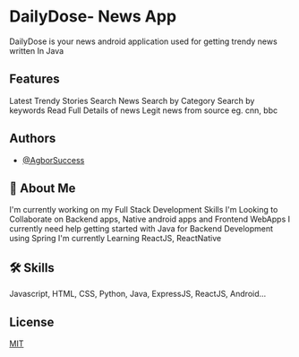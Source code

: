
# DailyDose- News App

DailyDose is your news android application used for getting trendy news written In Java


## Features
Latest Trendy Stories
Search News
Search by Category
Search by keywords
Read Full Details of news
Legit news from source eg. cnn, bbc
## Authors

- [@AgborSuccess](https://www.github.com/AgborSuccess)


## 🚀 About Me
I'm currently working on my Full Stack Development Skills
I'm Looking to Collaborate on Backend apps, Native android apps and Frontend WebApps
I currently need help getting started with Java for Backend Development using Spring
I'm currently Learning ReactJS, ReactNative


## 🛠 Skills
Javascript, HTML, CSS, Python, Java, ExpressJS, ReactJS, Android...


## License

[MIT](https://choosealicense.com/licenses/mit/)

